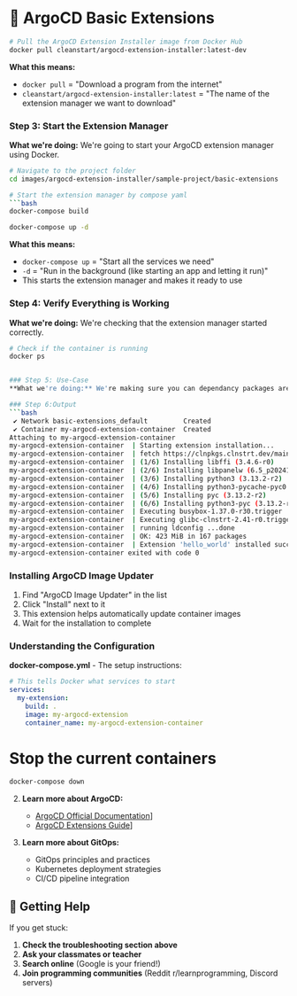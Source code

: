 # 🚀 ArgoCD Basic Extensions

```bash
# Pull the ArgoCD Extension Installer image from Docker Hub
docker pull cleanstart/argocd-extension-installer:latest-dev
```

**What this means:**
- `docker pull` = "Download a program from the internet"
- `cleanstart/argocd-extension-installer:latest` = "The name of the extension manager we want to download"

### Step 3: Start the Extension Manager
**What we're doing:** We're going to start your ArgoCD extension manager using Docker.

```bash
# Navigate to the project folder
cd images/argocd-extension-installer/sample-project/basic-extensions

# Start the extension manager by compose yaml
```bash
docker-compose build
```
```bash
docker-compose up -d
```

**What this means:**
- `docker-compose up` = "Start all the services we need"
- `-d` = "Run in the background (like starting an app and letting it run)"
- This starts the extension manager and makes it ready to use

### Step 4: Verify Everything is Working
**What we're doing:** We're checking that the extension manager started correctly.

```bash
# Check if the container is running
docker ps


### Step 5: Use-Case
**What we're doing:** We're making sure you can dependancy packages are getting installed and image running perfectly.

### Step 6:Output
```bash
 ✔ Network basic-extensions_default         Created                                                                                                                              0.1s 
 ✔ Container my-argocd-extension-container  Created                                                                                                                              0.2s 
Attaching to my-argocd-extension-container
my-argocd-extension-container  | Starting extension installation...
my-argocd-extension-container  | fetch https://clnpkgs.clnstrt.dev/main/x86_64/APKINDEX.tar.gz
my-argocd-extension-container  | (1/6) Installing libffi (3.4.6-r0)
my-argocd-extension-container  | (2/6) Installing libpanelw (6.5_p20241006-r0)
my-argocd-extension-container  | (3/6) Installing python3 (3.13.2-r2)
my-argocd-extension-container  | (4/6) Installing python3-pycache-pyc0 (3.13.2-r2)
my-argocd-extension-container  | (5/6) Installing pyc (3.13.2-r2)
my-argocd-extension-container  | (6/6) Installing python3-pyc (3.13.2-r2)
my-argocd-extension-container  | Executing busybox-1.37.0-r30.trigger
my-argocd-extension-container  | Executing glibc-clnstrt-2.41-r0.trigger
my-argocd-extension-container  | running ldconfig ...done
my-argocd-extension-container  | OK: 423 MiB in 167 packages
my-argocd-extension-container  | Extension 'hello_world' installed successfully!
my-argocd-extension-container exited with code 0
```

### Installing ArgoCD Image Updater
1. Find "ArgoCD Image Updater" in the list
2. Click "Install" next to it
3. This extension helps automatically update container images
4. Wait for the installation to complete

### Understanding the Configuration

**docker-compose.yml** - The setup instructions:
```yaml
# This tells Docker what services to start
services:
  my-extension:
    build: .
    image: my-argocd-extension
    container_name: my-argocd-extension-container
```

# Stop the current containers
```bash
docker-compose down
```

2. **Learn more about ArgoCD:**
   - [ArgoCD Official Documentation](https://argo-cd.readthedocs.io/)]
   - [ArgoCD Extensions Guide](https://argo-cd.readthedocs.io/en/stable/operator-manual/extensions/)]

3. **Learn more about GitOps:**
   - GitOps principles and practices
   - Kubernetes deployment strategies
   - CI/CD pipeline integration

## 🤝 Getting Help

If you get stuck:
1. **Check the troubleshooting section above**
2. **Ask your classmates or teacher**
3. **Search online** (Google is your friend!)
4. **Join programming communities** (Reddit r/learnprogramming, Discord servers)


